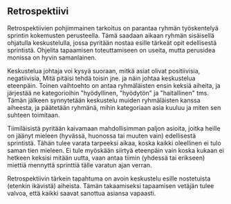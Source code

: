 ## Retrospektiivi

Retrospektiivien pohjimmainen tarkoitus on parantaa ryhmän työskentelyä sprintin kokemusten perusteella. Tämä saadaan aikaan ryhmän sisäisellä ohjatulla keskustelulla, jossa pyritään nostaa esille tärkeät opit edellisestä sprintistä. Ohjelita tapaamisen toteuttamiseen on useita, mutta perusidea monissa on hyvin samanlainen.

Keskustelua johtaja voi kysyä suoraan, mitkä asiat olivat positiivisia, negatiivisia, Mitä pitäisi tehdä toisin jne. ja näin johtaa keskustelua eteenpäin. Toinen vaihtoehto on antaa ryhmäläisten ensin keksiä aiheita, ja järjestää ne kategorioihin "hyödyllinen, "hyödytön" ja "haitallinen" tms. Tämän jälkeen synnytetään keskustelu muiden ryhmäläisten kanssa aiheesta, ja päätetään ryhmänä, mihin kategoriaan asia kuuluu ja miten sen suhteen toimitaan.

Tiimiläisistä pyritään kaivamaan mahdollisimman paljon asioita, joitka heille on jäänyt mieleen (hyvässä, huonossa tai muuten vain) edellisestä sprintistä. Tähän tulee varata tarpeeksi aikaa, koska kaikki oleellinen ei tulo saman tien mieleen. Ei tule myöskään siirtyä eteenpäin vain koska kukaan ei hetkeen keksisi mitään uutta, vaan antaa tiimin (yhdessä tai erikseen) miettiä mennyttä sprinttiä tälle varatun ajan verran.

Retrospektiivin tärkein tapahtuma on avoin keskustelu esille nostetuista (etenkin ikävistä) aiheista. Tämän takaamiseksi tapaamisen vetäjän tulee valvoa, että kaikki saavat sanottua asiansa vapaasti.
